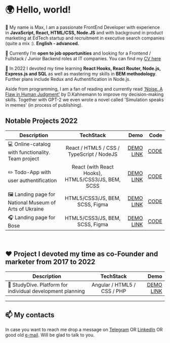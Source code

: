 <h1>🌍 Hello, world!</h1>

👋 My name is Max, I am a passionate FrontEnd Developer with experience in **JavaScript, React, HTML/CSS, Node.JS** and with background in product marketing at EdTech startup and recruitment in executive search companies (quite a mix :). **English - advanced.** 

👀 Currently I’m **open to job opportunities** and looking for a Frontend / Fullstack / Junior Backend roles at IT companies. You can find my  [CV here](https://drive.google.com/file/d/1eDklaNq8P7NDrKcC4tfHsQDRkcBJ1xc0/view?usp=share_link)

📘 In 2022 I devoted my time learning **React Hooks, React Router, Node.js, Express.js and SQL** as well as mastering my skills in **BEM methodology**. 
Further plans include Redux and Authentification in Node.js. 

Aside from programming, I am a fan of reading and currently read ['Noise. A Flaw in Human Judgment'](https://en.wikipedia.org/wiki/Noise:_A_Flaw_in_Human_Judgment) 
by D.Kahnemann to improve my decision-making skills. Together with GPT-2 we even wrote a novel called 'Simulation speaks in memes' (in process of publishing).

<h2> Notable Projects 2022 </h2>

| Description   | TechStack     | Demo  | Code |
| ------------- |:-------------:| -----:| ---: |
|💻 Online-catalog with functionality. Team project | React / HTML5 / CSS / TypeScript / NodeJS  |[DEMO LINK](https://fe-jul22-team5.github.io/product-catalog/) | [CODE](https://github.com/fe-jul22-team5/product-catalog) |
|✏️ Todo-App with user authentification | React (with React Hooks), HTML5/CSS3/JS, BEM, SCSS | [DEMO LINK](https://max-kravchenko.github.io/todo-app/) | [CODE](https://github.com/max-kravchenko/todo-app) |
|🖼 Landing page for National Museum of Arts of Ukraine | HTML5/CSS3/JS, BEM, SCSS, Figma | [DEMO LINK](https://max-kravchenko.github.io/NAMU_landing/) | [CODE](https://github.com/max-kravchenko/NAMU_landing) |
|🎧 Landing page for Bose | HTML5/CSS3/JS, BEM, SCSS, Figma | [DEMO LINK](https://max-kravchenko.github.io/bose-landing/) | [CODE](https://github.com/max-kravchenko/bose-landing) |

</br>

<h2> ❤️ Project I devoted my time as co-Founder and marketer from 2017 to 2022 </h2>

| Description   | TechStack     | Demo  |
| ------------- |:-------------:| -----:|
| 🦄 StudyDive. Platform for individual development planning | Angular / HTML5 / CSS / PHP  |[DEMO LINK](https://studydive.com/en) |

___

<h2>📫 My contacts</h2>

In case you want to reach me drop a message on [Telegram](t.me/makz808) OR [LinkedIn](https://www.linkedin.com/in/max-kravchenko-a6b3225/) OR good old [e-mail](mailto:max.kravchenko@gmail.com). Will be glad to talk to you.

<!---
max-kravchenko/max-kravchenko is a ✨ special ✨ repository because its `README.md` (this file) appears on your GitHub profile.
You can click the Preview link to take a look at your changes.
--->
